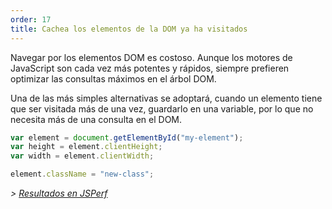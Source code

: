 ```yaml
---
order: 17
title: Cachea los elementos de la DOM ya ha visitados
---
```


Navegar por los elementos DOM es costoso. Aunque los motores de JavaScript son cada vez más potentes y rápidos, siempre prefieren optimizar las consultas máximos en el árbol DOM.

Una de las más simples alternativas se adoptará, cuando un elemento tiene que ser visitada más de una vez, guardarlo en una variable, por lo que no necesita más de una consulta en el DOM.

```js
var element = document.getElementById("my-element");
var height = element.clientHeight;
var width = element.clientWidth;

element.className = "new-class";
```

*> [Resultados en JSPerf](http://jsperf.com/browser-diet-dom-manipulation)*
